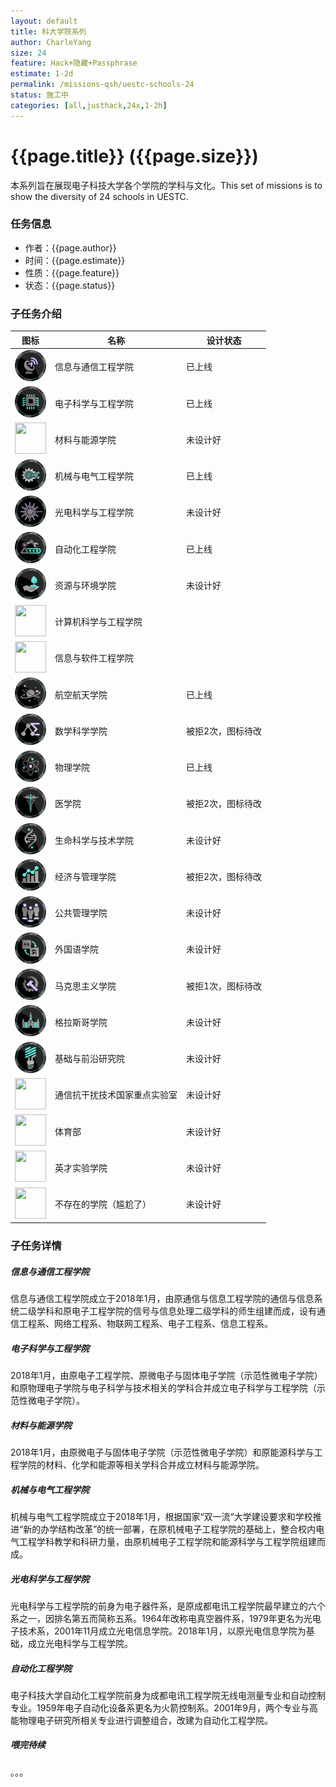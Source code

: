 ```yaml
---
layout: default
title: 科大学院系列
author: CharleYang
size: 24
feature: Hack+隐藏+Passphrase
estimate: 1-2d
permalink: /missions-qsh/uestc-schools-24
status: 施工中
categories: [all,justhack,24x,1-2h] 
---
```


# {{page.title}} ({{page.size}})
本系列旨在展现电子科技大学各个学院的学科与文化。This set of missions is to show the diversity of 24 schools in UESTC.

### 任务信息
- 作者：{{page.author}}
- 时间：{{page.estimate}}
- 性质：{{page.feature}}
- 状态：{{page.status}}

### 子任务介绍

图标 | 名称 | 设计状态 
--- | --- | ---- 
<img src="/assets/missions/uestc-schools-24/1.png" width="50" height="50" /> | 信息与通信工程学院 | 已上线
<img src="/assets/missions/uestc-schools-24/2.png" width="50" height="50" /> | 电子科学与工程学院 | 已上线
<img src="/assets/missions/uestc-schools-24/3.png" width="50" height="50" /> | 材料与能源学院 | 未设计好
<img src="/assets/missions/uestc-schools-24/4.png" width="50" height="50" /> | 机械与电气工程学院 | 已上线
<img src="/assets/missions/uestc-schools-24/5.png" width="50" height="50" /> | 光电科学与工程学院 | 未设计好
<img src="/assets/missions/uestc-schools-24/6.png" width="50" height="50" /> | 自动化工程学院 | 已上线
<img src="/assets/missions/uestc-schools-24/7.png" width="50" height="50" /> | 资源与环境学院 | 未设计好
<img src="/assets/missions/uestc-schools-24/8.png" width="50" height="50" /> | 计算机科学与工程学院
<img src="/assets/missions/uestc-schools-24/9.png" width="50" height="50" /> | 信息与软件工程学院
<img src="/assets/missions/uestc-schools-24/10.png" width="50" height="50" /> | 航空航天学院 | 已上线
<img src="/assets/missions/uestc-schools-24/11.png" width="50" height="50" /> | 数学科学学院 | 被拒2次，图标待改
<img src="/assets/missions/uestc-schools-24/12.png" width="50" height="50" /> | 物理学院 | 已上线
<img src="/assets/missions/uestc-schools-24/13.png" width="50" height="50" /> | 医学院 | 被拒2次，图标待改
<img src="/assets/missions/uestc-schools-24/14.png" width="50" height="50" /> | 生命科学与技术学院 | 未设计好
<img src="/assets/missions/uestc-schools-24/15.png" width="50" height="50" /> | 经济与管理学院 | 被拒2次，图标待改
<img src="/assets/missions/uestc-schools-24/16.png" width="50" height="50" /> | 公共管理学院 | 未设计好
<img src="/assets/missions/uestc-schools-24/17.png" width="50" height="50" /> | 外国语学院 | 未设计好
<img src="/assets/missions/uestc-schools-24/18.png" width="50" height="50" /> | 马克思主义学院 | 被拒1次，图标待改
<img src="/assets/missions/uestc-schools-24/19.png" width="50" height="50" /> | 格拉斯哥学院 | 未设计好
<img src="/assets/missions/uestc-schools-24/20.png" width="50" height="50" /> | 基础与前沿研究院 | 未设计好
<img src="/assets/missions/uestc-schools-24/21.png" width="50" height="50" /> | 通信抗干扰技术国家重点实验室 | 未设计好
<img src="/assets/missions/uestc-schools-24/22.png" width="50" height="50" /> | 体育部 | 未设计好
<img src="/assets/missions/uestc-schools-24/23.png" width="50" height="50" /> | 英才实验学院 | 未设计好
<img src="/assets/missions/uestc-schools-24/24.png" width="50" height="50" /> | 不存在的学院（尴尬了） | 未设计好

### 子任务详情

##### 信息与通信工程学院
信息与通信工程学院成立于2018年1月，由原通信与信息工程学院的通信与信息系统二级学科和原电子工程学院的信号与信息处理二级学科的师生组建而成，设有通信工程系、网络工程系、物联网工程系、电子工程系、信息工程系。

##### 电子科学与工程学院
2018年1月，由原电子工程学院、原微电子与固体电子学院（示范性微电子学院）和原物理电子学院与电子科学与技术相关的学科合并成立电子科学与工程学院（示范性微电子学院）。

##### 材料与能源学院
2018年1月，由原微电子与固体电子学院（示范性微电子学院）和原能源科学与工程学院的材料、化学和能源等相关学科合并成立材料与能源学院。

##### 机械与电气工程学院
机械与电气工程学院成立于2018年1月，根据国家“双一流“大学建设要求和学校推进“新的办学结构改革”的统一部署，在原机械电子工程学院的基础上，整合校内电气工程学科教学和科研力量，由原机械电子工程学院和能源科学与工程学院组建而成。

##### 光电科学与工程学院
光电科学与工程学院的前身为电子器件系，是原成都电讯工程学院最早建立的六个系之一，因排名第五而简称五系。1964年改称电真空器件系，1979年更名为光电子技术系，2001年11月成立光电信息学院。2018年1月，以原光电信息学院为基础，成立光电科学与工程学院。

##### 自动化工程学院
电子科技大学自动化工程学院前身为成都电讯工程学院无线电测量专业和自动控制专业。1959年电子自动化设备系更名为火箭控制系。2001年9月，两个专业与高能物理电子研究所相关专业进行调整组合，改建为自动化工程学院。

##### 喂完待续
。。。
